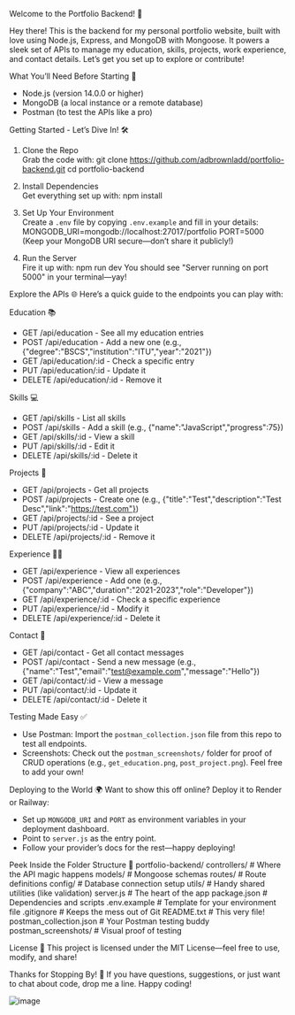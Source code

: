 Welcome to the Portfolio Backend! 🎉

Hey there! This is the backend for my personal portfolio website, built with love using Node.js, Express, and MongoDB with Mongoose. It powers a sleek set of APIs to manage my education, skills, projects, work experience, and contact details. Let’s get you set up to explore or contribute!

What You’ll Need Before Starting 🚀
- Node.js (version 14.0.0 or higher)
- MongoDB (a local instance or a remote database)
- Postman (to test the APIs like a pro)

Getting Started - Let’s Dive In! 🛠️
1. Clone the Repo  
   Grab the code with:
   git clone https://github.com/adbrownladd/portfolio-backend.git
   cd portfolio-backend

2. Install Dependencies  
   Get everything set up with:
   npm install

3. Set Up Your Environment  
   Create a `.env` file by copying `.env.example` and fill in your details:
   MONGODB_URI=mongodb://localhost:27017/portfolio
   PORT=5000
   (Keep your MongoDB URI secure—don’t share it publicly!)

4. Run the Server  
   Fire it up with:
   npm run dev
   You should see "Server running on port 5000" in your terminal—yay!

Explore the APIs 🌐
Here’s a quick guide to the endpoints you can play with:

Education 📚
- GET /api/education - See all my education entries
- POST /api/education - Add a new one (e.g., {"degree":"BSCS","institution":"ITU","year":"2021"})
- GET /api/education/:id - Check a specific entry
- PUT /api/education/:id - Update it
- DELETE /api/education/:id - Remove it

Skills 💻
- GET /api/skills - List all skills
- POST /api/skills - Add a skill (e.g., {"name":"JavaScript","progress":75})
- GET /api/skills/:id - View a skill
- PUT /api/skills/:id - Edit it
- DELETE /api/skills/:id - Delete it

Projects 🚀
- GET /api/projects - Get all projects
- POST /api/projects - Create one (e.g., {"title":"Test","description":"Test Desc","link":"https://test.com"})
- GET /api/projects/:id - See a project
- PUT /api/projects/:id - Update it
- DELETE /api/projects/:id - Remove it

Experience 👷‍♂️
- GET /api/experience - View all experiences
- POST /api/experience - Add one (e.g., {"company":"ABC","duration":"2021-2023","role":"Developer"})
- GET /api/experience/:id - Check a specific experience
- PUT /api/experience/:id - Modify it
- DELETE /api/experience/:id - Delete it

Contact 📧
- GET /api/contact - Get all contact messages
- POST /api/contact - Send a new message (e.g., {"name":"Test","email":"test@example.com","message":"Hello"})
- GET /api/contact/:id - View a message
- PUT /api/contact/:id - Update it
- DELETE /api/contact/:id - Delete it

Testing Made Easy ✅
- Use Postman: Import the `postman_collection.json` file from this repo to test all endpoints.
- Screenshots: Check out the `postman_screenshots/` folder for proof of CRUD operations (e.g., `get_education.png`, `post_project.png`). Feel free to add your own!

Deploying to the World 🌍
Want to show this off online? Deploy it to Render or Railway:
- Set up `MONGODB_URI` and `PORT` as environment variables in your deployment dashboard.
- Point to `server.js` as the entry point.
- Follow your provider’s docs for the rest—happy deploying!

Peek Inside the Folder Structure 📂
portfolio-backend/
  controllers/         # Where the API magic happens
  models/             # Mongoose schemas
  routes/             # Route definitions
  config/             # Database connection setup
  utils/              # Handy shared utilities (like validation)
  server.js           # The heart of the app
  package.json        # Dependencies and scripts
  .env.example        # Template for your environment file
  .gitignore          # Keeps the mess out of Git
  README.txt          # This very file!
  postman_collection.json # Your Postman testing buddy
  postman_screenshots/ # Visual proof of testing

License 📜
This project is licensed under the MIT License—feel free to use, modify, and share!

Thanks for Stopping By! 🙌
If you have questions, suggestions, or just want to chat about code, drop me a line. Happy coding!

![image](https://github.com/user-attachments/assets/1c485ea4-ee30-4de0-9033-7203ea3b5f26)

